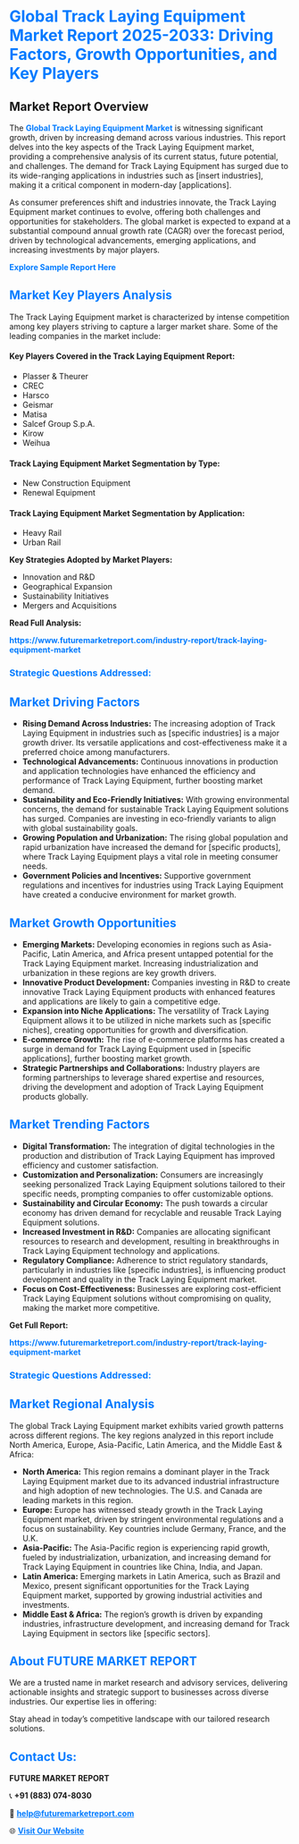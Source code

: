 <h1 style="color: #007BFF;">Global Track Laying Equipment Market Report 2025-2033: Driving Factors, Growth Opportunities, and Key Players</h1>

<section id="overview">
<h2>Market Report Overview</h2>
<p>The <a href="https://www.futuremarketreport.com/industry-report/track-laying-equipment-market" style="color: #007BFF; text-decoration: none;"><strong>Global Track Laying Equipment Market</strong></a> is witnessing significant growth, driven by increasing demand across various industries. This report delves into the key aspects of the Track Laying Equipment market, providing a comprehensive analysis of its current status, future potential, and challenges. The demand for Track Laying Equipment has surged due to its wide-ranging applications in industries such as [insert industries], making it a critical component in modern-day [applications].</p>
<p>As consumer preferences shift and industries innovate, the Track Laying Equipment market continues to evolve, offering both challenges and opportunities for stakeholders. The global market is expected to expand at a substantial compound annual growth rate (CAGR) over the forecast period, driven by technological advancements, emerging applications, and increasing investments by major players.</p>
</section>

<section id="overview">
<p><a href="https://www.futuremarketreport.com/request-sample/reportId=27558" style="color: #007BFF; text-decoration: none;"><strong>Explore Sample Report Here</strong></a></p>
</section>

<section id="key-players">
<h2 style="color: #007BFF;">Market Key Players Analysis</h2>
<p>The Track Laying Equipment market is characterized by intense competition among key players striving to capture a larger market share. Some of the leading companies in the market include:</p>
<h4>Key Players Covered in the Track Laying Equipment Report:</h4>
<ul><li>Plasser &amp; Theurer</li><li>CREC</li><li>Harsco</li><li>Geismar</li><li>Matisa</li><li>Salcef Group S.p.A.</li><li>Kirow</li><li>Weihua</li></ul>
<h4>Track Laying Equipment Market Segmentation by Type:</h4>
<ul><li>New Construction Equipment</li><li>Renewal Equipment</li></ul>

<h4>Track Laying Equipment Market Segmentation by Application:</h4>
<ul><li>Heavy Rail</li><li>Urban Rail</li></ul>
<p><strong>Key Strategies Adopted by Market Players:</strong></p>
<ul>
<li>Innovation and R&D</li>
<li>Geographical Expansion</li>
<li>Sustainability Initiatives</li>
<li>Mergers and Acquisitions</li>
</ul>
</section>

<section>
<p><strong>Read Full Analysis: </strong></p><a href="https://www.futuremarketreport.com/industry-report/track-laying-equipment-market" style="color: #007BFF; text-decoration: none;"><strong>https://www.futuremarketreport.com/industry-report/track-laying-equipment-market</strong></a>
<h3 style="color: #007BFF;">Strategic Questions Addressed:</h3>
</section>

<section id="driving-factors">
<h2 style="color: #007BFF;">Market Driving Factors</h2>
<ul>
<li><strong>Rising Demand Across Industries:</strong> The increasing adoption of Track Laying Equipment in industries such as [specific industries] is a major growth driver. Its versatile applications and cost-effectiveness make it a preferred choice among manufacturers.</li>
<li><strong>Technological Advancements:</strong> Continuous innovations in production and application technologies have enhanced the efficiency and performance of Track Laying Equipment, further boosting market demand.</li>
<li><strong>Sustainability and Eco-Friendly Initiatives:</strong> With growing environmental concerns, the demand for sustainable Track Laying Equipment solutions has surged. Companies are investing in eco-friendly variants to align with global sustainability goals.</li>
<li><strong>Growing Population and Urbanization:</strong> The rising global population and rapid urbanization have increased the demand for [specific products], where Track Laying Equipment plays a vital role in meeting consumer needs.</li>
<li><strong>Government Policies and Incentives:</strong> Supportive government regulations and incentives for industries using Track Laying Equipment have created a conducive environment for market growth.</li>
</ul>
</section>

<section id="growth-opportunities">
<h2 style="color: #007BFF;">Market Growth Opportunities</h2>
<ul>
<li><strong>Emerging Markets:</strong> Developing economies in regions such as Asia-Pacific, Latin America, and Africa present untapped potential for the Track Laying Equipment market. Increasing industrialization and urbanization in these regions are key growth drivers.</li>
<li><strong>Innovative Product Development:</strong> Companies investing in R&D to create innovative Track Laying Equipment products with enhanced features and applications are likely to gain a competitive edge.</li>
<li><strong>Expansion into Niche Applications:</strong> The versatility of Track Laying Equipment allows it to be utilized in niche markets such as [specific niches], creating opportunities for growth and diversification.</li>
<li><strong>E-commerce Growth:</strong> The rise of e-commerce platforms has created a surge in demand for Track Laying Equipment used in [specific applications], further boosting market growth.</li>
<li><strong>Strategic Partnerships and Collaborations:</strong> Industry players are forming partnerships to leverage shared expertise and resources, driving the development and adoption of Track Laying Equipment products globally.</li>
</ul>
</section>

<section id="trending-factors">
<h2 style="color: #007BFF;">Market Trending Factors</h2>
<ul>
<li><strong>Digital Transformation:</strong> The integration of digital technologies in the production and distribution of Track Laying Equipment has improved efficiency and customer satisfaction.</li>
<li><strong>Customization and Personalization:</strong> Consumers are increasingly seeking personalized Track Laying Equipment solutions tailored to their specific needs, prompting companies to offer customizable options.</li>
<li><strong>Sustainability and Circular Economy:</strong> The push towards a circular economy has driven demand for recyclable and reusable Track Laying Equipment solutions.</li>
<li><strong>Increased Investment in R&D:</strong> Companies are allocating significant resources to research and development, resulting in breakthroughs in Track Laying Equipment technology and applications.</li>
<li><strong>Regulatory Compliance:</strong> Adherence to strict regulatory standards, particularly in industries like [specific industries], is influencing product development and quality in the Track Laying Equipment market.</li>
<li><strong>Focus on Cost-Effectiveness:</strong> Businesses are exploring cost-efficient Track Laying Equipment solutions without compromising on quality, making the market more competitive.</li>
</ul>
</section>

<section>
<p><strong>Get Full Report: </strong></p><a href="https://www.futuremarketreport.com/industry-report/track-laying-equipment-market" style="color: #007BFF; text-decoration: none;"><strong>https://www.futuremarketreport.com/industry-report/track-laying-equipment-market</strong></a>
<h3 style="color: #007BFF;">Strategic Questions Addressed:</h3>
</section>


<section id="regional-analysis">
<h2 style="color: #007BFF;">Market Regional Analysis</h2>
<p>The global Track Laying Equipment market exhibits varied growth patterns across different regions. The key regions analyzed in this report include North America, Europe, Asia-Pacific, Latin America, and the Middle East & Africa:</p>
<ul>
<li><strong>North America:</strong> This region remains a dominant player in the Track Laying Equipment market due to its advanced industrial infrastructure and high adoption of new technologies. The U.S. and Canada are leading markets in this region.</li>
<li><strong>Europe:</strong> Europe has witnessed steady growth in the Track Laying Equipment market, driven by stringent environmental regulations and a focus on sustainability. Key countries include Germany, France, and the U.K.</li>
<li><strong>Asia-Pacific:</strong> The Asia-Pacific region is experiencing rapid growth, fueled by industrialization, urbanization, and increasing demand for Track Laying Equipment in countries like China, India, and Japan.</li>
<li><strong>Latin America:</strong> Emerging markets in Latin America, such as Brazil and Mexico, present significant opportunities for the Track Laying Equipment market, supported by growing industrial activities and investments.</li>
<li><strong>Middle East & Africa:</strong> The region’s growth is driven by expanding industries, infrastructure development, and increasing demand for Track Laying Equipment in sectors like [specific sectors].</li>
</ul>
</section>

<footer>
<h2 style="color: #007BFF;">About FUTURE MARKET REPORT</h2>
<p>We are a trusted name in market research and advisory services, delivering actionable insights and strategic support to businesses across diverse industries. Our expertise lies in offering:</p>

<p>Stay ahead in today’s competitive landscape with our tailored research solutions.</p>

<h2 style="color: #007BFF;">Contact Us:</h2>
<p><strong>FUTURE MARKET REPORT</strong></p>
<p>📞 <strong>+91 (883) 074-8030</strong></p>
<p>📧 <strong><a href="mailto:help@futuremarketreport.com" style="color: #007BFF;">help@futuremarketreport.com</a></strong></p>
<p>🌐 <strong><a href="https://www.futuremarketreport.com/" style="color: #007BFF;">Visit Our Website</a></strong></p>
</footer>